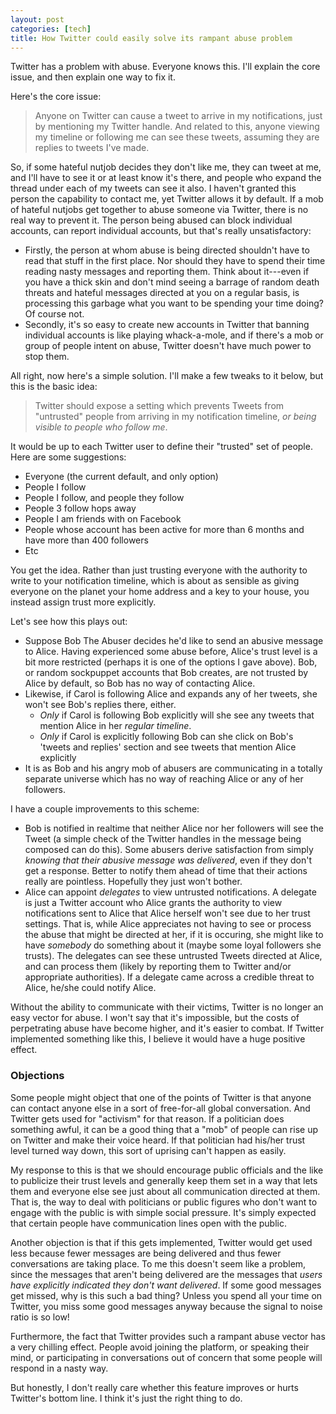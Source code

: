 ```yaml
---
layout: post
categories: [tech]
title: How Twitter could easily solve its rampant abuse problem
---
```


Twitter has a problem with abuse. Everyone knows this. I'll explain the core issue, and then explain one way to fix it. 

Here's the core issue:

> Anyone on Twitter can cause a tweet to arrive in my notifications, just by mentioning my Twitter handle. And related to this, anyone viewing my timeline or following me can see these tweets, assuming they are replies to tweets I've made.

So, if some hateful nutjob decides they don't like me, they can tweet at me, and I'll have to see it or at least know it's there, and people who expand the thread under each of my tweets can see it also. I haven't granted this person the capability to contact me, yet Twitter allows it by default. If a mob of hateful nutjobs get together to abuse someone via Twitter, there is no real way to prevent it. The person being abused can block individual accounts, can report individual accounts, but that's really unsatisfactory:

* Firstly, the person at whom abuse is being directed shouldn't have to read that stuff in the first place. Nor should they have to spend their time reading nasty messages and reporting them. Think about it---even if you have a thick skin and don't mind seeing a barrage of random death threats and hateful messages directed at you on a regular basis, is processing this garbage what you want to be spending your time doing? Of course not.
* Secondly, it's so easy to create new accounts in Twitter that banning individual accounts is like playing whack-a-mole, and if there's a mob or group of people intent on abuse, Twitter doesn't have much power to stop them.

All right, now here's a simple solution. I'll make a few tweaks to it below, but this is the basic idea:

> Twitter should expose a setting which prevents Tweets from "untrusted" people from arriving in my notification timeline, _or being visible to people who follow me_.

It would be up to each Twitter user to define their "trusted" set of people. Here are some suggestions:

* Everyone (the current default, and only option)
* People I follow
* People I follow, and people they follow
* People 3 follow hops away
* People I am friends with on Facebook
* People whose account has been active for more than 6 months and have more than 400 followers
* Etc

You get the idea. Rather than just trusting everyone with the authority to write to your notification timeline, which is about as sensible as giving everyone on the planet your home address and a key to your house, you instead assign trust more explicitly.

Let's see how this plays out:

* Suppose Bob The Abuser decides he'd like to send an abusive message to Alice. Having experienced some abuse before, Alice's trust level is a bit more restricted (perhaps it is one of the options I gave above). Bob, or random sockpuppet accounts that Bob creates, are not trusted by Alice by default, so Bob has no way of contacting Alice.
* Likewise, if Carol is following Alice and expands any of her tweets, she won't see Bob's replies there, either. 
  * _Only_ if Carol is following Bob explicitly will she see any tweets that mention Alice in her _regular timeline_.
  * _Only_ if Carol is explicitly following Bob can she click on Bob's 'tweets and replies' section and see tweets that mention Alice explicitly 
* It is as Bob and his angry mob of abusers are communicating in a totally separate universe which has no way of reaching Alice or any of her followers.

I have a couple improvements to this scheme:

* Bob is notified in realtime that neither Alice nor her followers will see the Tweet (a simple check of the Twitter handles in the message being composed can do this). Some abusers derive satisfaction from simply _knowing that their abusive message was delivered_, even if they don't get a response. Better to notify them ahead of time that their actions really are pointless. Hopefully they just won't bother.
* Alice can appoint _delegates_ to view untrusted notifications. A delegate is just a Twitter account who Alice grants the authority to view notifications sent to Alice that Alice herself won't see due to her trust settings. That is, while Alice appreciates not having to see or process the abuse that might be directed at her, if it is occuring, she might like to have _somebody_ do something about it (maybe some loyal followers she trusts). The delegates can see these untrusted Tweets directed at Alice, and can process them (likely by reporting them to Twitter and/or appropriate authorities). If a delegate came across a credible threat to Alice, he/she could notify Alice.

Without the ability to communicate with their victims, Twitter is no longer an easy vector for abuse. I won't say that it's impossible, but the costs of perpetrating abuse have become higher, and it's easier to combat. If Twitter implemented something like this, I believe it would have a huge positive effect.

### Objections ###

Some people might object that one of the points of Twitter is that anyone can contact anyone else in a sort of free-for-all global conversation. And Twitter gets used for "activism" for that reason. If a politician does something awful, it can be a good thing that a "mob" of people can rise up on Twitter and make their voice heard. If that politician had his/her trust level turned way down, this sort of uprising can't happen as easily.

My response to this is that we should encourage public officials and the like to publicize their trust levels and generally keep them set in a way that lets them and everyone else see just about all communication directed at them. That is, the way to deal with politicians or public figures who don't want to engage with the public is with simple social pressure. It's simply expected that certain people have communication lines open with the public.

Another objection is that if this gets implemented, Twitter would get used less because fewer messages are being delivered and thus fewer conversations are taking place. To me this doesn't seem like a problem, since the messages that aren't being delivered are the messages that _users have explicitly indicated they don't want delivered_. If some good messages get missed, why is this such a bad thing? Unless you spend all your time on Twitter, you miss some good messages anyway because the signal to noise ratio is so low!

Furthermore, the fact that Twitter provides such a rampant abuse vector has a very chilling effect. People avoid joining the platform, or speaking their mind, or participating in conversations out of concern that some people will respond in a nasty way.

But honestly, I don't really care whether this feature improves or hurts Twitter's bottom line. I think it's just the right thing to do.
